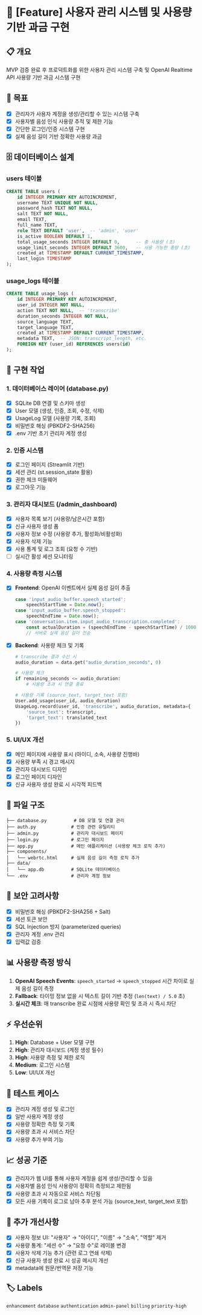 # 🎯 [Feature] 사용자 관리 시스템 및 사용량 기반 과금 구현

## 📋 **개요**
MVP 검증 완료 후 프로덕트화를 위한 사용자 관리 시스템 구축 및 OpenAI Realtime API 사용량 기반 과금 시스템 구현

## 🎯 **목표**
- [x] 관리자가 사용자 계정을 생성/관리할 수 있는 시스템 구축
- [x] 사용자별 음성 인식 사용량 추적 및 제한 기능
- [x] 간단한 로그인/인증 시스템 구현
- [x] 실제 음성 길이 기반 정확한 사용량 과금

## 🗄️ **데이터베이스 설계**

### **users 테이블**
```sql
CREATE TABLE users (
    id INTEGER PRIMARY KEY AUTOINCREMENT,
    username TEXT UNIQUE NOT NULL,
    password_hash TEXT NOT NULL,
    salt TEXT NOT NULL,
    email TEXT,
    full_name TEXT,
    role TEXT DEFAULT 'user',  -- 'admin', 'user'
    is_active BOOLEAN DEFAULT 1,
    total_usage_seconds INTEGER DEFAULT 0,      -- 총 사용량 (초)
    usage_limit_seconds INTEGER DEFAULT 3600,   -- 사용 가능한 총량 (초)
    created_at TIMESTAMP DEFAULT CURRENT_TIMESTAMP,
    last_login TIMESTAMP
);
```

### **usage_logs 테이블**
```sql
CREATE TABLE usage_logs (
    id INTEGER PRIMARY KEY AUTOINCREMENT,
    user_id INTEGER NOT NULL,
    action TEXT NOT NULL,  -- 'transcribe'
    duration_seconds INTEGER NOT NULL,
    source_language TEXT,
    target_language TEXT,
    created_at TIMESTAMP DEFAULT CURRENT_TIMESTAMP,
    metadata TEXT,  -- JSON: transcript_length, etc.
    FOREIGN KEY (user_id) REFERENCES users(id)
);
```

## 🔧 **구현 작업**

### **1. 데이터베이스 레이어 (database.py)**
- [x] SQLite DB 연결 및 스키마 생성
- [x] User 모델 (생성, 인증, 조회, 수정, 삭제)
- [x] UsageLog 모델 (사용량 기록, 조회)
- [x] 비밀번호 해싱 (PBKDF2-SHA256)
- [x] .env 기반 초기 관리자 계정 생성

### **2. 인증 시스템**
- [x] 로그인 페이지 (Streamlit 기반)
- [x] 세션 관리 (st.session_state 활용)
- [x] 권한 체크 미들웨어
- [x] 로그아웃 기능

### **3. 관리자 대시보드 (/admin_dashboard)**
- [x] 사용자 목록 보기 (사용량/남은시간 포함)
- [x] 신규 사용자 생성 폼
- [x] 사용자 정보 수정 (사용량 추가, 활성화/비활성화)
- [x] 사용자 삭제 기능
- [x] 사용 통계 및 로그 조회 (요청 수 기반)
- [ ] 실시간 활성 세션 모니터링

### **4. 사용량 측정 시스템**
- [x] **Frontend**: OpenAI 이벤트에서 실제 음성 길이 추출
  ```javascript
  case 'input_audio_buffer.speech_started':
      speechStartTime = Date.now();
  case 'input_audio_buffer.speech_stopped':
      speechEndTime = Date.now();
  case 'conversation.item.input_audio_transcription.completed':
      const actualDuration = (speechEndTime - speechStartTime) / 1000;
      // 서버로 실제 음성 길이 전송
  ```

- [x] **Backend**: 사용량 체크 및 기록
  ```python
  # transcribe 결과 수신 시
  audio_duration = data.get("audio_duration_seconds", 0)

  # 사용량 체크
  if remaining_seconds <= audio_duration:
      # 사용량 초과 시 연결 종료

  # 사용량 기록 (source_text, target_text 포함)
  User.add_usage(user_id, audio_duration)
  UsageLog.record(user_id, 'transcribe', audio_duration, metadata={
      'source_text': transcript,
      'target_text': translated_text
  })
  ```

### **5. UI/UX 개선**
- [x] 메인 페이지에 사용량 표시 (아이디, 소속, 사용량 진행바)
- [x] 사용량 부족 시 경고 메시지
- [x] 관리자 대시보드 디자인
- [x] 로그인 페이지 디자인
- [x] 신규 사용자 생성 완료 시 시각적 피드백

## 📁 **파일 구조**
```
├── database.py          # DB 모델 및 연결 관리
├── auth.py             # 인증 관련 유틸리티
├── admin.py            # 관리자 대시보드 페이지
├── login.py            # 로그인 페이지
├── app.py              # 메인 애플리케이션 (사용량 체크 로직 추가)
├── components/
│   └── webrtc.html     # 실제 음성 길이 측정 로직 추가
├── data/
│   └── app.db          # SQLite 데이터베이스
└── .env                # 관리자 계정 정보
```

## 🔐 **보안 고려사항**
- [x] 비밀번호 해싱 (PBKDF2-SHA256 + Salt)
- [x] 세션 토큰 보안
- [x] SQL Injection 방지 (parameterized queries)
- [x] 관리자 계정 .env 관리
- [x] 입력값 검증

## 📊 **사용량 측정 방식**
1. **OpenAI Speech Events**: `speech_started` → `speech_stopped` 시간 차이로 실제 음성 길이 측정
2. **Fallback**: 타이밍 정보 없을 시 텍스트 길이 기반 추정 (`len(text) / 5.0` 초)
3. **실시간 체크**: 매 transcribe 완료 시점에 사용량 확인 및 초과 시 즉시 차단

## ⚡ **우선순위**
1. **High**: Database + User 모델 구현
2. **High**: 관리자 대시보드 (계정 생성 필수)
3. **High**: 사용량 측정 및 제한 로직
4. **Medium**: 로그인 시스템
5. **Low**: UI/UX 개선

## 🧪 **테스트 케이스**
- [x] 관리자 계정 생성 및 로그인
- [x] 일반 사용자 계정 생성
- [x] 사용량 정확한 측정 및 기록
- [x] 사용량 초과 시 서비스 차단
- [x] 사용량 추가 부여 기능

## 📈 **성공 기준**
- [x] 관리자가 웹 UI를 통해 사용자 계정을 쉽게 생성/관리할 수 있음
- [x] 사용자별 음성 인식 사용량이 정확히 측정되고 제한됨
- [x] 사용량 초과 시 자동으로 서비스 차단됨
- [x] 모든 사용 기록이 로그로 남아 추후 분석 가능 (source_text, target_text 포함)

## 📝 **추가 개선사항**
- [x] 사용자 정보 UI: "사용자" → "아이디", "이름" → "소속", "역할" 제거
- [x] 사용량 통계: "세션 수" → "요청 수"로 레이블 변경
- [x] 사용자 삭제 기능 추가 (관련 로그 연쇄 삭제)
- [x] 신규 사용자 생성 완료 시 성공 메시지 개선
- [x] metadata에 원문/번역문 저장 기능

## 🏷️ **Labels**
`enhancement` `database` `authentication` `admin-panel` `billing` `priority-high`
